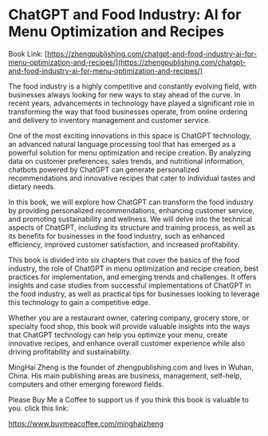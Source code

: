 # ChatGPT and Food Industry: AI for Menu Optimization and Recipes

Book Link: [https://zhengpublishing.com/chatgpt-and-food-industry-ai-for-menu-optimization-and-recipes/](https://zhengpublishing.com/chatgpt-and-food-industry-ai-for-menu-optimization-and-recipes/)

The food industry is a highly competitive and constantly evolving field, with businesses always looking for new ways to stay ahead of the curve. In recent years, advancements in technology have played a significant role in transforming the way that food businesses operate, from online ordering and delivery to inventory management and customer service.

One of the most exciting innovations in this space is ChatGPT technology, an advanced natural language processing tool that has emerged as a powerful solution for menu optimization and recipe creation. By analyzing data on customer preferences, sales trends, and nutritional information, chatbots powered by ChatGPT can generate personalized recommendations and innovative recipes that cater to individual tastes and dietary needs.

In this book, we will explore how ChatGPT can transform the food industry by providing personalized recommendations, enhancing customer service, and promoting sustainability and wellness. We will delve into the technical aspects of ChatGPT, including its structure and training process, as well as its benefits for businesses in the food industry, such as enhanced efficiency, improved customer satisfaction, and increased profitability.

This book is divided into six chapters that cover the basics of the food industry, the role of ChatGPT in menu optimization and recipe creation, best practices for implementation, and emerging trends and challenges. It offers insights and case studies from successful implementations of ChatGPT in the food industry, as well as practical tips for businesses looking to leverage this technology to gain a competitive edge.

Whether you are a restaurant owner, catering company, grocery store, or specialty food shop, this book will provide valuable insights into the ways that ChatGPT technology can help you optimize your menu, create innovative recipes, and enhance overall customer experience while also driving profitability and sustainability.

MingHai Zheng is the founder of zhengpublishing.com and lives in Wuhan, China. His main publishing areas are business, management, self-help, computers and other emerging foreword fields.

Please Buy Me a Coffee to support us if you think this book is valuable to you. click this link:

https://www.buymeacoffee.com/minghaizheng
